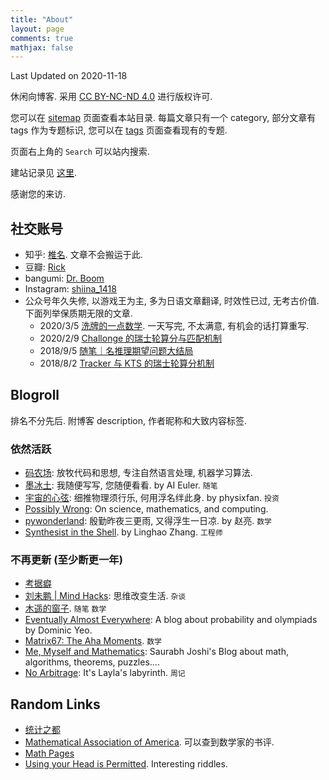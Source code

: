 ```yaml
---
title: "About"
layout: page
comments: true
mathjax: false
---
```


Last Updated on 2020-11-18

休闲向博客. 采用 [CC BY-NC-ND 4.0](https://creativecommons.org/licenses/by-nc-nd/4.0/deed.zh) 进行版权许可. 

您可以在 [sitemap](https://shiina18.github.io/sitemap/) 页面查看本站目录. 每篇文章只有一个 category, 部分文章有 tags 作为专题标识, 您可以在 [tags](https://shiina18.github.io/tags/) 页面查看现有的专题.

页面右上角的 `Search` 可以站内搜索. 

建站记录见 [这里](https://shiina18.github.io/miscellanea/2020/07/23/site-building/).

感谢您的来访.

## 社交账号

- 知乎: [椎名](https://www.zhihu.com/people/ji-hua-yuan-39). 文章不会搬运于此.
- 豆瓣: [Rick](https://www.douban.com/people/171432596/)
- bangumi: [Dr. Boom](https://bgm.tv/user/388505)
- Instagram: [shiina_1418](https://www.instagram.com/shiina_1418/)
- 公众号年久失修, 以游戏王为主, 多为日语文章翻译, 时效性已过, 无考古价值.  下面列举保质期无限的文章.
    - 2020/3/5 [洗牌的一点数学](https://mp.weixin.qq.com/s/wQLWX7x9NFpVCK3Dk9u7Xw). 一天写完, 不太满意, 有机会的话打算重写.
    - 2020/2/9 [Challonge 的瑞士轮算分与匹配机制](https://mp.weixin.qq.com/s/3b75Z2c3GC4bJWfmtWcS0g)
    - 2018/9/5 [随笔｜名推理期望问题大结局](https://mp.weixin.qq.com/s/wsTlzJGfTzERfFmkOhtemA)
    - 2018/8/2 [Tracker 与 KTS 的瑞士轮算分机制](https://mp.weixin.qq.com/s/cSdJ78-maUl1m0w1lJUbmQ)

## Blogroll

排名不分先后. 附博客 description, 作者昵称和大致内容标签.

### 依然活跃

- [码农场](https://www.hankcs.com/): 放牧代码和思想, 专注自然语言处理, 机器学习算法.
- [墨冰土](https://www.mobingtu.com/): 我随便写写, 您随便看看. by AI Euler. `随笔`
- [宇宙的心弦](https://www.physixfan.com/): 细推物理须行乐, 何用浮名绊此身. by physixfan. `投资`
- [Possibly Wrong](https://possiblywrong.wordpress.com/): On science, mathematics, and computing.
- [pywonderland](http://pywonderland.com/): 殷勤昨夜三更雨, 又得浮生一日凉. by 赵亮. `数学`
- [Synthesist in the Shell](https://linghao.io/). by Linghao Zhang. `工程师`

### 不再更新 (至少断更一年)

- [考据癖](http://localhost-8080.com/)
- [刘未鹏 \| Mind Hacks](http://mindhacks.cn/): 思维改变生活. `杂谈`
- [木遥的窗子](http://blog.farmostwood.net/). `随笔` `数学`
- [Eventually Almost Everywhere](https://eventuallyalmosteverywhere.wordpress.com/): A blog about probability and olympiads by Dominic Yeo. 
- [Matrix67: The Aha Moments](http://www.matrix67.com/blog). `数学`
- [Me, Myself and Mathematics](https://sbjoshi.wordpress.com/): Saurabh Joshi's Blog about math, algorithms, theorems, puzzles….
- [No Arbitrage](http://www.sweet-layla.com/): It's Layla's labyrinth. `周记`

## Random Links

- [统计之都](https://cosx.org/)
- [Mathematical Association of America](https://www.maa.org/). 可以查到数学家的书评.
- [Math Pages](https://mathpages.com/)
- [Using your Head is Permitted](https://www.brand.site.co.il/riddles/usingyourhead.html). Interesting riddles.